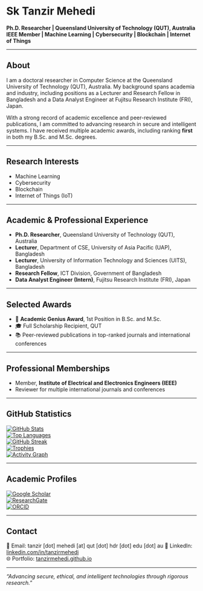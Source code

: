 # Sk Tanzir Mehedi

**Ph.D. Researcher | Queensland University of Technology (QUT), Australia**  
**IEEE Member | Machine Learning | Cybersecurity | Blockchain | Internet of Things**

---

## About

I am a doctoral researcher in Computer Science at the Queensland University of Technology (QUT), Australia. My background spans academia and industry, including positions as a Lecturer and Research Fellow in Bangladesh and a Data Analyst Engineer at Fujitsu Research Institute (FRI), Japan.

With a strong record of academic excellence and peer-reviewed publications, I am committed to advancing research in secure and intelligent systems. I have received multiple academic awards, including ranking **first** in both my B.Sc. and M.Sc. degrees.

---

## Research Interests

- Machine Learning
- Cybersecurity 
- Blockchain
- Internet of Things (IoT) 

---

## Academic & Professional Experience

- **Ph.D. Researcher**, Queensland University of Technology (QUT), Australia  
- **Lecturer**, Department of CSE, University of Asia Pacific (UAP), Bangladesh  
- **Lecturer**, University of Information Technology and Sciences (UITS), Bangladesh  
- **Research Fellow**, ICT Division, Government of Bangladesh  
- **Data Analyst Engineer (Intern)**, Fujitsu Research Institute (FRI), Japan

---

## Selected Awards

- 🏅 **Academic Genius Award**, 1st Position in B.Sc. and M.Sc.  
- 🎓 Full Scholarship Recipient, QUT  
- 📚 Peer-reviewed publications in top-ranked journals and international conferences

---

## Professional Memberships

- Member, **Institute of Electrical and Electronics Engineers (IEEE)**  
- Reviewer for multiple international journals and conferences

---

## GitHub Statistics

[![GitHub Stats](https://github-readme-stats.vercel.app/api?username=tanzirMehedi&show_icons=true&theme=tokyonight&count_private=true)]()  
[![Top Languages](https://github-readme-stats.vercel.app/api/top-langs/?username=tanzirMehedi&layout=compact&theme=tokyonight)]()  
[![GitHub Streak](https://github-readme-streak-stats.herokuapp.com?user=tanzirMehedi&theme=tokyonight)]()  
[![Trophies](https://github-profile-trophy.vercel.app/?username=tanzirmehedi&theme=tokyonight&no-frame=true&column=4)]()  
[![Activity Graph](https://github-readme-activity-graph.cyclic.app/graph?username=tanzirmehedi&theme=tokyonight)]()

---

## Academic Profiles

[![Google Scholar](https://img.shields.io/badge/Google_Scholar-4285F4?style=for-the-badge&logo=google-scholar&logoColor=white)](https://scholar.google.com/citations?user=tfKIiZoAAAAJ&hl=en)  
[![ResearchGate](https://img.shields.io/badge/ResearchGate-00CCBB?style=for-the-badge&logo=researchgate&logoColor=white)](https://www.researchgate.net/profile/Sk-Mehedi-2)  
[![ORCID](https://img.shields.io/badge/ORCID-A6CE39?style=for-the-badge&logo=orcid&logoColor=white)](https://orcid.org/0000-0003-4435-7856)

---

## Contact

📧 Email: tanzir [dot] mehedi [at] qut [dot] hdr [dot] edu [dot] au 
🔗 LinkedIn: [linkedin.com/in/tanzirmehedi](https://www.linkedin.com/in/tanzirmehedi)  
🌐 Portfolio: [tanzirmehedi.github.io](https://tanzirmehedi.github.io)

---

_“Advancing secure, ethical, and intelligent technologies through rigorous research.”_
